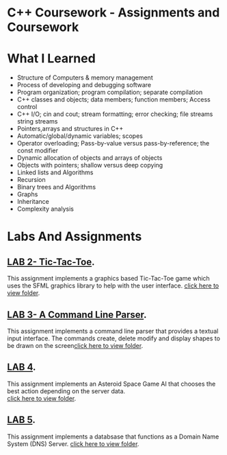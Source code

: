 # C++ Coursework - Assignments and Coursework

# What I Learned
* Structure of Computers & memory management
* Process of developing and debugging software
* Program organization; program compilation; separate compilation
* C++ classes and objects; data members; function members; Access control
* C++ I/O; cin and cout; stream formatting; error checking; file streams string streams
* Pointers,arrays and structures in C++
* Automatic/global/dynamic variables; scopes
* Operator overloading; Pass-by-value versus pass-by-reference; the const modifier
* Dynamic allocation of objects and arrays of objects
* Objects with pointers; shallow versus deep copying
* Linked lists and Algorithms 
* Recursion
* Binary trees and Algorithms 
* Graphs
* Inheritance
* Complexity analysis

# Labs And Assignments

## [LAB 2- Tic-Tac-Toe](https://github.com/Krutarth-P/Cpp-Coursework/tree/master/lab2).
This assignment implements a graphics based Tic-Tac-Toe game which uses the SFML graphics library to help with the user interface. [click here to view folder](https://github.com/Krutarth-P/Cpp-Coursework/tree/master/lab2).


## [LAB 3- A Command Line Parser](https://github.com/Krutarth-P/Cpp-Coursework/tree/master/lab3).
This assignment implements a command line parser that provides a textual input interface. The  commands  create,  delete  modify  and  display shapes to  be  drawn  on  the  screen[click here to view folder](https://github.com/Krutarth-P/Cpp-Coursework/tree/master/lab3).



## [LAB 4](https://github.com/Krutarth-P/Cpp-Coursework/tree/master/lab4).
This assignment implements an Asteroid Space Game AI that chooses the best action depending on the server data.   
[click here to view folder](https://github.com/Krutarth-P/Cpp-Coursework/tree/master/lab4).


## [LAB 5](https://github.com/Krutarth-P/Cpp-Coursework/tree/master/lab5).
This assignment implements a databsase that functions as a Domain Name System (DNS) Server.
[click here to view folder](https://github.com/Krutarth-P/Cpp-Coursework/tree/master/lab5).



